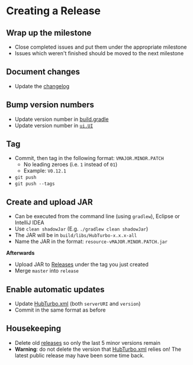 # Creating a Release

## Wrap up the milestone

- Close completed issues and put them under the appropriate milestone
- Issues which weren't finished should be moved to the next milestone

## Document changes

- Update the [changelog](Changelog.md)

## Bump version numbers

- Update version number in [build.gradle](../build.gradle)
- Update version number in [`ui.UI`](../src/main/java/ui/UI.java)

## Tag

- Commit, then tag in the following format: `VMAJOR.MINOR.PATCH`
    - No leading zeroes (i.e. `1` instead of `01`)
    - Example: `V0.12.1`
- `git push`
- `git push --tags`

## Create and upload JAR

- Can be executed from the command line (using `gradlew`), Eclipse or IntelliJ IDEA
- Use `clean shadowJar` (E.g. `./gradlew clean shadowJar`)
- The JAR will be in `build/libs/HubTurbo-x.x.x-all`
- Name the JAR in the format: `resource-vMAJOR.MINOR.PATCH.jar`

**Afterwards**

- Upload JAR to [Releases](https://github.com/HubTurbo/HubTurbo/releases/new) under the tag you just created
- Merge `master` into `release`

## Enable automatic updates

- Update [HubTurbo.xml](https://github.com/HubTurbo/AutoUpdater/blob/master/HubTurbo.xml) (both `serverURI` and `version`)
- Commit in the same format as before

## Housekeeping

- Delete old [releases](https://github.com/HubTurbo/HubTurbo/releases) so only the last 5 minor versions remain
- **Warning**: do not delete the version that [HubTurbo.xml](https://github.com/HubTurbo/AutoUpdater/blob/master/HubTurbo.xml) relies on! The latest public release may have been some time back.